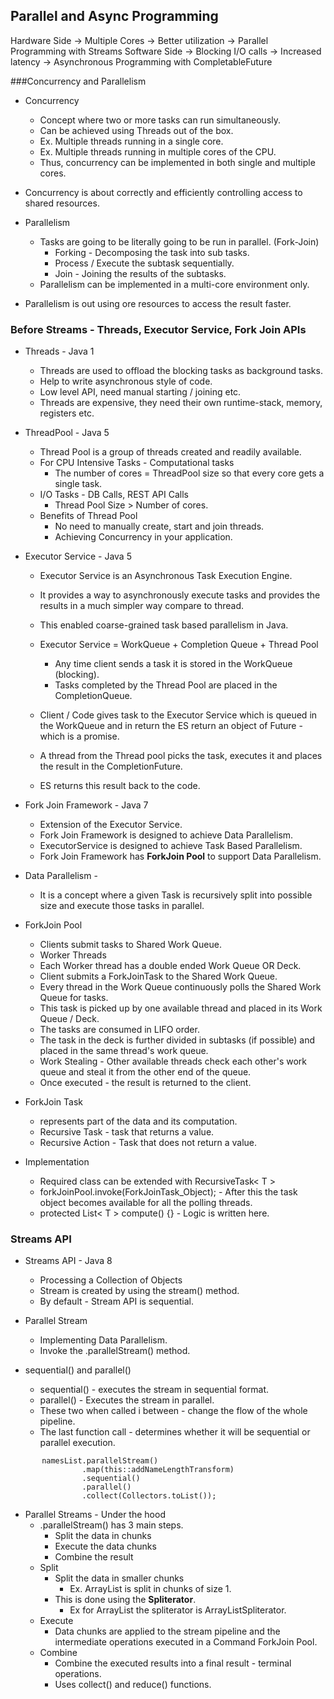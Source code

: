 ## Parallel and Async Programming

Hardware Side -> Multiple Cores -> Better utilization -> Parallel Programming with Streams Software Side -> Blocking I/O
calls -> Increased latency -> Asynchronous Programming with CompletableFuture

###Concurrency and Parallelism

- Concurrency
    - Concept where two or more tasks can run simultaneously.
    - Can be achieved using Threads out of the box.
    - Ex. Multiple threads running in a single core.
    - Ex. Multiple threads running in multiple cores of the CPU.
    - Thus, concurrency can be implemented in both single and multiple cores.

- Concurrency is about correctly and efficiently controlling access to shared resources.

- Parallelism
    - Tasks are going to be literally going to be run in parallel. (Fork-Join)
        - Forking - Decomposing the task into sub tasks.
        - Process / Execute the subtask sequentially.
        - Join - Joining the results of the subtasks.
    - Parallelism can be implemented in a multi-core environment only.

- Parallelism is out using ore resources to access the result faster.

### Before Streams - Threads, Executor Service, Fork Join APIs

- Threads - Java 1
    - Threads are used to offload the blocking tasks as background tasks.
    - Help to write asynchronous style of code.
    - Low level API, need manual starting / joining etc.
    - Threads are expensive, they need their own runtime-stack, memory, registers etc.

- ThreadPool - Java 5
    - Thread Pool is a group of threads created and readily available.
    - For CPU Intensive Tasks - Computational tasks
        - The number of cores = ThreadPool size so that every core gets a single task.
    - I/O Tasks - DB Calls, REST API Calls
        - Thread Pool Size > Number of cores.
    - Benefits of Thread Pool
        - No need to manually create, start and join threads.
        - Achieving Concurrency in your application.

- Executor Service - Java 5
    - Executor Service is an Asynchronous Task Execution Engine.
    - It provides a way to asynchronously execute tasks and provides the results in a much simpler way compare to
      thread.
    - This enabled coarse-grained task based parallelism in Java.

    - Executor Service = WorkQueue + Completion Queue + Thread Pool
        - Any time client sends a task it is stored in the WorkQueue (blocking).
        - Tasks completed by the Thread Pool are placed in the CompletionQueue.

    - Client / Code gives task to the Executor Service which is queued in the WorkQueue and in return the ES return an
      object of Future - which is a promise.
    - A thread from the Thread pool picks the task, executes it and places the result in the CompletionFuture.
    - ES returns this result back to the code.

- Fork Join Framework - Java 7
    - Extension of the Executor Service.
    - Fork Join Framework is designed to achieve Data Parallelism.
    - ExecutorService is designed to achieve Task Based Parallelism.
    - Fork Join Framework has **ForkJoin Pool** to support Data Parallelism.

- Data Parallelism -
    - It is a concept where a given Task is recursively split into possible size and execute those tasks in parallel.

- ForkJoin Pool
    - Clients submit tasks to Shared Work Queue.
    - Worker Threads
    - Each Worker thread has a double ended Work Queue OR Deck.
    - Client submits a ForkJoinTask to the Shared Work Queue.
    - Every thread in the Work Queue continuously polls the Shared Work Queue for tasks.
    - This task is picked up by one available thread and placed in its Work Queue / Deck.
    - The tasks are consumed in LIFO order.
    - The task in the deck is further divided in subtasks (if possible) and placed in the same thread's work queue.
    - Work Stealing - Other available threads check each other's work queue and steal it from the other end of the
      queue.
    - Once executed - the result is returned to the client.

- ForkJoin Task
    - represents part of the data and its computation.
    - Recursive Task - task that returns a value.
    - Recursive Action - Task that does not return a value.

- Implementation
    - Required class can be extended with RecursiveTask< T >
    - forkJoinPool.invoke(ForkJoinTask_Object); - After this the task object becomes available for all the polling threads.
    - protected List< T > compute() {} - Logic is written here.

### Streams API

- Streams API - Java 8
    - Processing a Collection of Objects
    - Stream is created by using the stream() method.
    - By default - Stream API is sequential.
    
- Parallel Stream
    - Implementing Data Parallelism.
    - Invoke the .parallelStream() method.
    
- sequential() and parallel()
    - sequential() - executes the stream in sequential format.
    - parallel() - Executes the stream in parallel.
    - These two when called i between - change the flow of the whole pipeline.
    - The last function call - determines whether it will be sequential or parallel execution.
```aidl
       namesList.parallelStream()
                .map(this::addNameLengthTransform)
                .sequential()
                .parallel()
                .collect(Collectors.toList());
```

- Parallel Streams - Under the hood
  - .parallelStream() has 3 main steps.
    - Split the data in chunks
    - Execute the data chunks
    - Combine the result
  - Split
    - Split the data in smaller chunks
      - Ex. ArrayList is split in chunks of size 1.
    - This is done using the **Spliterator**.
      - Ex for ArrayList the spliterator is ArrayListSpliterator.
  - Execute
    - Data chunks are applied to the stream pipeline and the intermediate operations executed in a Command ForkJoin Pool.
  - Combine
    - Combine the executed results into a final result - terminal operations.
    - Uses collect() and reduce() functions.